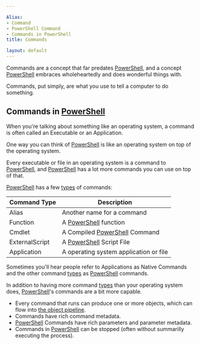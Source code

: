 ```yaml
---

Alias: 
- Command
- PowerShell Command
- Commands in PowerShell
title: Commands

layout: default
---
```


Commands are a concept that far predates [PowerShell](/PowerShell), and a concept [PowerShell](/PowerShell) embraces wholeheartedly and does wonderful things with.

Commands, put simply, are what you use to tell a computer to do something.

## Commands in [PowerShell](/PowerShell)

When you're talking about something like an operating system, a command is often called an Executable or an Application.

One way you can think of [PowerShell](/PowerShell) is like an operating system on top of the operating system.

Every executable or file in an operating system is a command to [PowerShell](/PowerShell),
and [PowerShell](/PowerShell) has a lot more commands you can use on top of that.

[PowerShell](/PowerShell) has a few [types](/PowerShell/Types) of commands:

|Command Type|Description|
|-|-|
|Alias|Another name for a command|
|Function|A [PowerShell](/PowerShell) function|
|Cmdlet|A Compiled [PowerShell](/PowerShell) Command|
|ExternalScript|A [PowerShell](/PowerShell) Script File|
|Application|A operating system application or file|

Sometimes you'll hear people refer to Applications as Native Commands and the other command [types](/PowerShell/Types) as [PowerShell](/PowerShell) commands.

In addition to having more command [types](/PowerShell/Types) than your operating system does, [PowerShell](/PowerShell)'s commands are a bit more capable.

* Every command that runs can produce one or more objects, which can flow into [the object pipeline](/PowerShell/Concepts/The-Object-Pipeline).
* Commands have rich command metadata.
* [PowerShell](/PowerShell) Commands have rich parameters and parameter metadata.
* Commands in [PowerShell](/PowerShell) can be stopped (often without summarilly executing the process).
